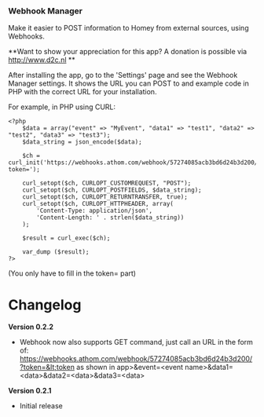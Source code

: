 ### Webhook Manager

Make it easier to POST information to Homey from external sources, using Webhooks.

**Want to show your appreciation for this app? A donation is possible via http://www.d2c.nl **

After installing the app, go to the 'Settings' page and see the Webhook Manager settings. It shows the URL you can POST to and example code in PHP with the correct URL for your installation.

For example, in PHP using CURL:

```
<?php
	$data = array("event" => "MyEvent", "data1" => "test1", "data2" => "test2", "data3" => "test3");                                                                    
	$data_string = json_encode($data);
	
	$ch = curl_init('https://webhooks.athom.com/webhook/57274085acb3bd6d24b3d200/?token=');
	
	curl_setopt($ch, CURLOPT_CUSTOMREQUEST, "POST");                                                                     
	curl_setopt($ch, CURLOPT_POSTFIELDS, $data_string);                                                                  
	curl_setopt($ch, CURLOPT_RETURNTRANSFER, true);                                                                      
	curl_setopt($ch, CURLOPT_HTTPHEADER, array(                                                                          
	    'Content-Type: application/json',                                                                                
	    'Content-Length: ' . strlen($data_string))                                                                       
	);                                                                                                                   
	                                                                                                                     
	$result = curl_exec($ch);
	
	var_dump ($result);
?>
```

(You only have to fill in the token= part)

# Changelog
**Version 0.2.2**
- Webhook now also supports GET command, just call an URL in the form of:
https://webhooks.athom.com/webhook/57274085acb3bd6d24b3d200/?token=&lt;token as shown in app&gt;&event=&lt;event name&gt;&data1=&lt;data&gt;&data2=&lt;data&gt;&data3=&lt;data&gt;

**Version 0.2.1**
- Initial release